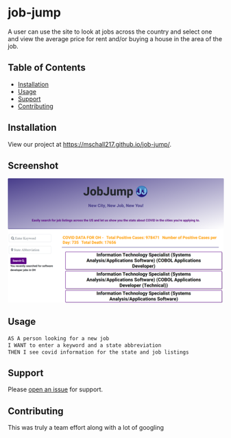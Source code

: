 # job-jump

A user can use the site to look at jobs across the country and select one and view the average price for rent and/or buying a house in the area of the job. 

## Table of Contents

- [Installation](#installation)
- [Usage](#usage)
- [Support](#support)
- [Contributing](#contributing)

## Installation

View our project at https://mschall217.github.io/job-jump/.

## Screenshot 

![screenshot](images/sitescreenshot.png)


## Usage
    AS A person looking for a new job
    I WANT to enter a keyword and a state abbreviation
	THEN I see covid information for the state and job listings
		


## Support

Please [open an issue](https://github.com/mschall217/job-jump/issues) for support.

## Contributing

This was truly a team effort along with a lot of googling 

